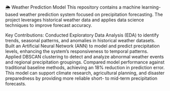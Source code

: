 🌦 Weather Prediction Model
This repository contains a machine learning-based weather prediction system focused on precipitation forecasting. The project leverages historical weather data and applies data science techniques to improve forecast accuracy.

Key Contributions:
Conducted Exploratory Data Analysis (EDA) to identify trends, seasonal patterns, and anomalies in historical weather datasets.
Built an Artificial Neural Network (ANN) to model and predict precipitation levels, enhancing the system’s responsiveness to temporal patterns.
Applied DBSCAN clustering to detect and analyze abnormal weather events and regional precipitation groupings.
Compared model performance against traditional baseline methods, achieving an 18% reduction in prediction error.
This model can support climate research, agricultural planning, and disaster preparedness by providing more reliable short- to mid-term precipitation forecasts.
